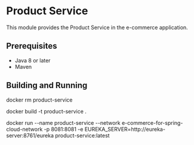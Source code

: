 # Product Service

This module provides the Product Service in the e-commerce application.

## Prerequisites

- Java 8 or later
- Maven

## Building and Running

docker rm product-service

docker build -t product-service .

docker run --name product-service --network e-commerce-for-spring-cloud-network -p 8081:8081 -e EUREKA_SERVER=http://eureka-server:8761/eureka product-service:latest